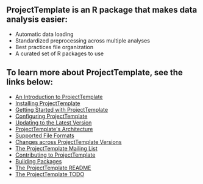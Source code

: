 ## ProjectTemplate is an R package that makes data analysis easier:

- Automatic data loading
- Standardized preprocessing across multiple analyses
- Best practices file organization
- A curated set of R packages to use

## To learn more about ProjectTemplate, see the links below:

- [An Introduction to ProjectTemplate](./intro.html)
- [Installing ProjectTemplate](./installing.html)
- [Getting Started with ProjectTemplate](./getting_started.html)
- [Configuring ProjectTemplate](./configuring.html)
- [Updating to the Latest Version](./updating.html)
- [ProjectTemplate's Architecture](./architecture.html)
- [Supported File Formats](./file_formats.html)
- [Changes across ProjectTemplate Versions](./changes.html)
- [The ProjectTemplate Mailing List](./mailing_list.html)
- [Contributing to ProjectTemplate](./contributing.html)
- [Building Packages](./packages.html)
- [The ProjectTemplate README](./README.html)
- [The ProjectTemplate TODO](./TODO.html)
